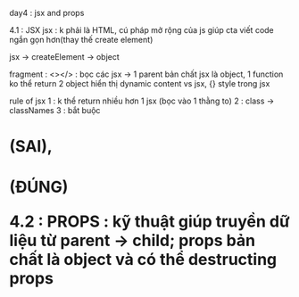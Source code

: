 day4 : jsx and props

4.1 : JSX
jsx : k phải là HTML, cú pháp mở rộng của js giúp cta viết code ngắn gọn hơn(thay thế create element)

jsx -> createElement -> object

fragment : <></> : bọc các jsx -> 1 parent bản chất jsx là object, 1 function ko thể return 2 object
hiển thị dynamic content vs jsx, {}
style trong jsx

rule of jsx
1 : k thể return nhiều hơn 1 jsx (bọc vào 1 thằng to)
2 : class -> classNames
3 : bắt buộc <H1> (SAI), <h1> (ĐÚNG)

4.2 : PROPS :
kỹ thuật giúp truyền dữ liệu từ parent -> child;
props bản chất là object và có thể destructing props
